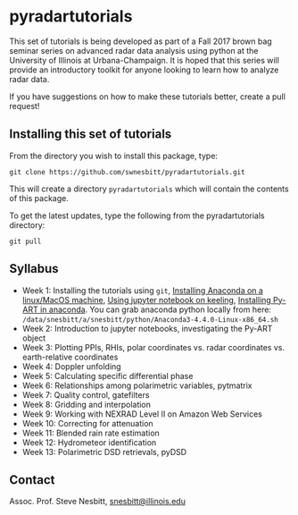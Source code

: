 # pyradartutorials

This set of tutorials is being developed as part of a Fall 2017 brown bag seminar series on advanced radar data analysis using python at the University of Illinois at Urbana-Champaign.  It is hoped that this series will provide an introductory toolkit for anyone looking to learn how to analyze radar data.

If you have suggestions on how to make these tutorials better, create a pull request!

## Installing this set of tutorials

From the directory you wish to install this package, type:

```
git clone https://github.com/swnesbitt/pyradartutorials.git
```
This will create a directory `pyradartutorials` which will contain the contents of this package.

To get the latest updates, type the following from the pyradartutorials directory:
```
git pull
```

## Syllabus

- Week 1: Installing the tutorials using `git`, <a href="http://publish.illinois.edu/snesbitt/resources/installing-pyart-on-keeling">Installing Anaconda on a linux/MacOS machine</a>, <a href="http://publish.illinois.edu/snesbitt/resources/using-jupyter-notebook-on-keeling/">Using jupyter notebook on keeling</a>, <a href="http://publish.illinois.edu/snesbitt/installing-py-art-and-other-radar-software-on-keeling/">Installing Py-ART in anaconda</a>.
You can grab anaconda python locally from here: `/data/snesbitt/a/snesbitt/python/Anaconda3-4.4.0-Linux-x86_64.sh`
- Week 2: Introduction to jupyter notebooks, investigating the Py-ART object
- Week 3: Plotting PPIs, RHIs, polar coordinates vs. radar coordinates vs. earth-relative coordinates
- Week 4: Doppler unfolding
- Week 5: Calculating specific differential phase
- Week 6: Relationships among polarimetric variables, pytmatrix
- Week 7: Quality control, gatefilters
- Week 8: Gridding and interpolation
- Week 9: Working with NEXRAD Level II on Amazon Web Services
- Week 10: Correcting for attenuation
- Week 11: Blended rain rate estimation
- Week 12: Hydrometeor identification
- Week 13: Polarimetric DSD retrievals, pyDSD

## Contact

Assoc. Prof. Steve Nesbitt, <a href="mailto:snesbitt@illinois.edu">snesbitt@illinois.edu</a>
